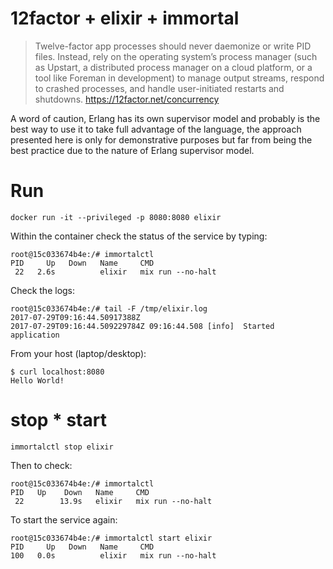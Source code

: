 # 12factor + elixir + immortal

> Twelve-factor app processes should never daemonize or write PID files. Instead, rely on the operating system’s process manager (such as Upstart, a distributed process manager on a cloud platform, or a tool like Foreman in development) to manage output streams, respond to crashed processes, and handle user-initiated restarts and shutdowns. https://12factor.net/concurrency

A word of caution, Erlang has its own supervisor model and probably is the best
way to use it to take full advantage of the language, the approach presented
here is only for demonstrative purposes but far from being the best practice due
to the nature of Erlang supervisor model.

# Run

    docker run -it --privileged -p 8080:8080 elixir

Within the container check the status of the service by typing:

    root@15c033674b4e:/# immortalctl
    PID     Up   Down   Name     CMD
     22   2.6s          elixir   mix run --no-halt

Check the logs:

    root@15c033674b4e:/# tail -F /tmp/elixir.log
    2017-07-29T09:16:44.50917388Z
    2017-07-29T09:16:44.509229784Z 09:16:44.508 [info]  Started application

From your host (laptop/desktop):

    $ curl localhost:8080
    Hello World!

# stop * start

    immortalctl stop elixir

Then to check:

    root@15c033674b4e:/# immortalctl
    PID   Up    Down   Name     CMD
     22        13.9s   elixir   mix run --no-halt

To start the service again:

    root@15c033674b4e:/# immortalctl start elixir
    PID     Up   Down   Name     CMD
    100   0.0s          elixir   mix run --no-halt
